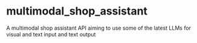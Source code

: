 # multimodal_shop_assistant
A multimodal shop assistant API aiming to use some of the latest LLMs for visual and text input and text output
